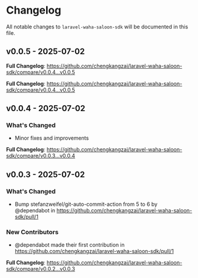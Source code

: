 # Changelog

All notable changes to `laravel-waha-saloon-sdk` will be documented in this file.

## v0.0.5 - 2025-07-02

**Full Changelog**: https://github.com/chengkangzai/laravel-waha-saloon-sdk/compare/v0.0.4...v0.0.5

**Full Changelog**: https://github.com/chengkangzai/laravel-waha-saloon-sdk/compare/v0.0.4...v0.0.5

## v0.0.4 - 2025-07-02

### What's Changed

- Minor fixes and improvements

**Full Changelog**: https://github.com/chengkangzai/laravel-waha-saloon-sdk/compare/v0.0.3...v0.0.4

## v0.0.3 - 2025-07-02

### What's Changed

* Bump stefanzweifel/git-auto-commit-action from 5 to 6 by @dependabot in https://github.com/chengkangzai/laravel-waha-saloon-sdk/pull/1

### New Contributors

* @dependabot made their first contribution in https://github.com/chengkangzai/laravel-waha-saloon-sdk/pull/1

**Full Changelog**: https://github.com/chengkangzai/laravel-waha-saloon-sdk/compare/v0.0.2...v0.0.3
